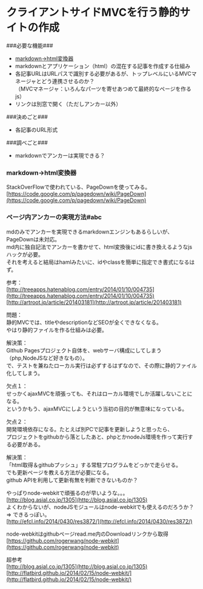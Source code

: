 クライアントサイドMVCを行う静的サイトの作成
====

###必要な機能###
- [markdown->html変換器](#abc)
- markdownとアプリケーション（html）の混在する記事を作成する仕組み
- 各記事URLはURLパスで識別する必要があるが、トップレベルにいるMVCマネージャとどう連携させるのか？  
  （MVCマネージャ：いろんなパーツを寄せあつめて最終的なページを作るjs）
- リンクは別窓で開く（ただしアンカー以外）

###決めごと###
- 各記事のURL形式

###調べごと###
- markdownでアンカーは実現できる？

### markdown->html変換器 ###

StackOverFlowで使われている、PageDownを使ってみる。  
[https://code.google.com/p/pagedown/wiki/PageDown](https://code.google.com/p/pagedown/wiki/PageDown)


### ページ内アンカーの実現方法#abc ###
mdのみでアンカーを実現できるmarkdownエンジンもあるらしいが、PageDownは未対応。  
md内に独自記法でアンカーを書かせて、html変換後にidに書き換えるようなjsハックが必要。  
それを考えると結局はhamlみたいに、idやclassを簡単に指定でき書式になるはず。  

参考：  
[http://treeapps.hatenablog.com/entry/2014/01/10/004735](http://treeapps.hatenablog.com/entry/2014/01/10/004735)  
[http://artroot.jp/article/201403181](http://artroot.jp/article/201403181) 

問題：  
静的MVCでは、titleやdescriptionなどSEOが全くできなくなる。  
やはり静的ファイルを作る仕組みは必要。 

解決策：  
Github Pagesプロジェクト自体を、webサーバ構成にしてしまう（php,NodeJSなど好きなもの）。  
で、テストを兼ねたローカル実行は必ずするはずなので、その際に静的ファイル化してしまう。  

欠点１：  
せっかくajaxMVCを頑張っても、それはローカル環境でしか活躍しないことになる。  
というかもう、ajaxMVCにしようという当初の目的が無意味になっている。

欠点２：  
開発環境依存になる。たとえば別PCで記事を更新しようと思ったら、  
プロジェクトをgithubから落としたあと、phpとかnodeJs環境を作って実行する必要がある。  

解決策：  
「html取得＆githubプッシュ」する常駐プログラムをどっかで走らせる。  
でも更新ページを教える方法が必要になる。  
github APIを利用して更新有無を判断できないものか？  

やっぱりnode-webkitで頑張るのが早いような。。。  
[http://blog.asial.co.jp/1305](http://blog.asial.co.jp/1305)  
よくわからないが、nodeJSモジュールはnode-webkitでも使えるのだろうか？  
=> できるっぽい。  
[http://efcl.info/2014/0430/res3872/](http://efcl.info/2014/0430/res3872/)  

node-webkitはgithubページread.me内のDownloadリンクから取得  
[https://github.com/rogerwang/node-webkit](https://github.com/rogerwang/node-webkit)  

超参考  
[http://blog.asial.co.jp/1305](http://blog.asial.co.jp/1305)  
[http://flatbird.github.io/2014/02/15/node-webkit/](http://flatbird.github.io/2014/02/15/node-webkit/)   




 


